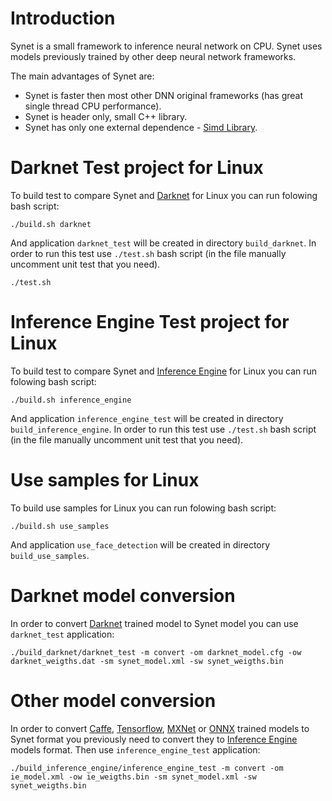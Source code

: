 Introduction
============

Synet is a small framework to inference neural network on CPU. Synet uses models previously trained by other deep neural network frameworks.

The main advantages  of Synet are:

* Synet is faster then most other DNN original frameworks (has great single thread CPU performance).
* Synet is header only, small C++ library.
* Synet has only one external dependence - [Simd Library](https://github.com/ermig1979/Simd).

Darknet Test project for Linux
==============================
To build test to compare Synet and [Darknet](https://github.com/pjreddie/darknet) for Linux you can run folowing bash script:

    ./build.sh darknet

And application `darknet_test` will be created in directory `build_darknet`.
In order to run this test use `./test.sh` bash script (in the file manually uncomment unit test that you need).

    ./test.sh 

Inference Engine Test project for Linux
=======================================
To build test to compare Synet and [Inference Engine](https://github.com/opencv/dldt) for Linux you can run folowing bash script:

    ./build.sh inference_engine

And application `inference_engine_test` will be created in directory `build_inference_engine`.
In order to run this test use `./test.sh` bash script (in the file manually uncomment unit test that you need).

Use samples for Linux
=======================================
To build use samples for Linux you can run folowing bash script:

    ./build.sh use_samples

And application `use_face_detection` will be created in directory `build_use_samples`.

Darknet model conversion
========================
In order to convert [Darknet](https://github.com/pjreddie/darknet) trained model to Synet model you can use `darknet_test` application:

	./build_darknet/darknet_test -m convert -om darknet_model.cfg -ow darknet_weigths.dat -sm synet_model.xml -sw synet_weigths.bin

Other model conversion
======================
In order to convert [Caffe](https://github.com/BVLC/caffe), [Tensorflow](https://github.com/tensorflow/tensorflow), [MXNet](https://mxnet.apache.org) or [ONNX](https://onnx.ai) trained models to Synet format you previously need to convert they to [Inference Engine](https://github.com/opencv/dldt) models format.
Then use `inference_engine_test` application:

	./build_inference_engine/inference_engine_test -m convert -om ie_model.xml -ow ie_weigths.bin -sm synet_model.xml -sw synet_weigths.bin




